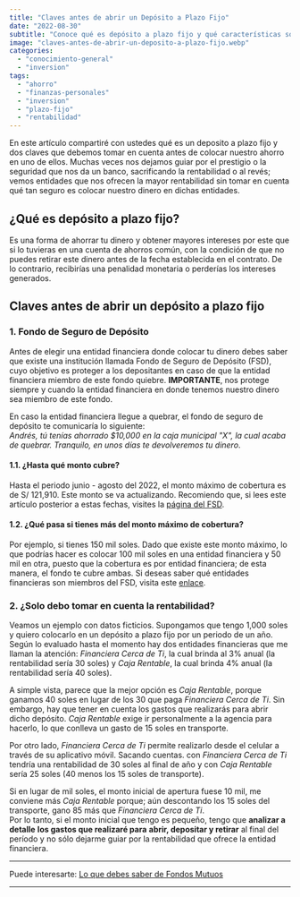 ```yaml
---
title: "Claves antes de abrir un Depósito a Plazo Fijo"
date: "2022-08-30"
subtitle: "Conoce qué es depósito a plazo fijo y qué características son relevantes antes de abrir uno"
image: "claves-antes-de-abrir-un-deposito-a-plazo-fijo.webp"
categories: 
  - "conocimiento-general"
  - "inversion"
tags: 
  - "ahorro"
  - "finanzas-personales"
  - "inversion"
  - "plazo-fijo"
  - "rentabilidad"
---
```


En este artículo compartiré con ustedes qué es un deposito a plazo fijo y dos claves que debemos tomar en cuenta antes de colocar nuestro ahorro en uno de ellos. Muchas veces nos dejamos guiar por el prestigio o la seguridad que nos da un banco, sacrificando la rentabilidad o al revés; vemos entidades que nos ofrecen la mayor rentabilidad sin tomar en cuenta qué tan seguro es colocar nuestro dinero en dichas entidades.

## ¿Qué es depósito a plazo fijo?

Es una forma de ahorrar tu dinero y obtener mayores intereses por este que si lo tuvieras en una cuenta de ahorros común, con la condición de que no puedes retirar este dinero antes de la fecha establecida en el contrato. De lo contrario, recibirías una penalidad monetaria o perderías los intereses generados.

## Claves antes de abrir un depósito a plazo fijo

### 1\. Fondo de Seguro de Depósito

Antes de elegir una entidad financiera donde colocar tu dinero debes saber que existe una institución llamada Fondo de Seguro de Depósito (FSD), cuyo objetivo es proteger a los depositantes en caso de que la entidad financiera miembro de este fondo quiebre. **IMPORTANTE**, nos protege siempre y cuando la entidad financiera en donde tenemos nuestro dinero sea miembro de este fondo.  
  
En caso la entidad financiera llegue a quebrar, el fondo de seguro de depósito te comunicaría lo siguiente:  
_Andrés, tú tenías ahorrado $10,000 en la caja municipal "X", la cual acaba de quebrar. Tranquilo, en unos días te devolveremos tu dinero_.

#### 1.1. ¿Hasta qué monto cubre?

Hasta el periodo junio - agosto del 2022, el monto máximo de cobertura es de S/ 121,910. Este monto se va actualizando. Recomiendo que, si lees este artículo posterior a estas fechas, visites la [página del FSD](http://fsd.org.pe/cobertura/).

#### 1.2. ¿Qué pasa si tienes más del monto máximo de cobertura?

Por ejemplo, si tienes 150 mil soles. Dado que existe este monto máximo, lo que podrías hacer es colocar 100 mil soles en una entidad financiera y 50 mil en otra, puesto que la cobertura es por entidad financiera; de esta manera, el fondo te cubre ambas. Si deseas saber qué entidades financieras son miembros del FSD, visita este [enlace](http://fsd.org.pe/miembros/).

### 2\. ¿Solo debo tomar en cuenta la rentabilidad?

Veamos un ejemplo con datos ficticios. Supongamos que tengo 1,000 soles y quiero colocarlo en un depósito a plazo fijo por un periodo de un año. Según lo evaluado hasta el momento hay dos entidades financieras que me llaman la atención: _Financiera Cerca de Ti_, la cual brinda al 3% anual (la rentabilidad sería 30 soles) y _Caja Rentable_, la cual brinda 4% anual (la rentabilidad sería 40 soles).  
  
A simple vista, parece que la mejor opción es _Caja Rentable_, porque ganamos 40 soles en lugar de los 30 que paga _Financiera Cerca de Ti_. Sin embargo, hay que tener en cuenta los gastos que realizarás para abrir dicho depósito. _Caja Rentable_ exige ir personalmente a la agencia para hacerlo, lo que conlleva un gasto de 15 soles en transporte.  
  
Por otro lado, _Financiera Cerca de Ti_ permite realizarlo desde el celular a través de su aplicativo móvil. Sacando cuentas. con _Financiera Cerca de Ti_ tendría una rentabilidad de 30 soles al final de año y con _Caja Rentable_ sería 25 soles (40 menos los 15 soles de transporte).

Si en lugar de mil soles, el monto inicial de apertura fuese 10 mil, me conviene más _Caja Rentable_ porque; aún descontando los 15 soles del transporte, gano 85 más que _Financiera Cerca de Ti_.  
Por lo tanto, si el monto inicial que tengo es pequeño, tengo que **analizar a detalle** **los gastos que realizaré para** **abrir, depositar y retirar** al final del período y no sólo dejarme guiar por la rentabilidad que ofrece la entidad financiera.

* * *

Puede interesarte: [Lo que debes saber de Fondos Mutuos](https://pasionporlasfinanzas.tvalverde.tech/posts/lo-que-debes-saber-de-fondos-mutuos/)

* * *
